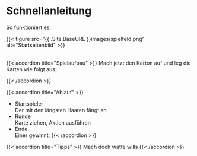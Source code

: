 # Schnellanleitung

So funktioniert es:

{{< figure src="{{ .Site.BaseURL }}images/spielfeld.png" alt="Startseitenbild" >}}

<br>
{{< accordion title="Spielaufbau" >}}
Mach jetzt den Karton auf und leg die Karten wie folgt aus: <br>



{{< /accordion >}}

{{< accordion title="Ablauf" >}}
- Startspieler <br>
Der mit den längsten Haaren fängt an <br>
- Runde <br>
Karte ziehen, Aktion ausführen <br>
- Ende <br>
Einer gewinnt.
{{< /accordion >}}

{{< accordion title="Tipps" >}}
Mach doch watte wills
{{< /accordion >}}
